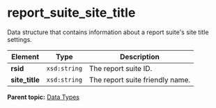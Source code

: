 # report_suite_site_title

Data structure that contains information about a report suite's site title settings.

|Element|Type|Description|
|-------|----|-----------|
|**rsid** |`xsd:string` | The report suite ID. |
|**site_title** |`xsd:string` | The report suite friendly name. |

**Parent topic:** [Data Types](../data_types/c_datatypes.md)

